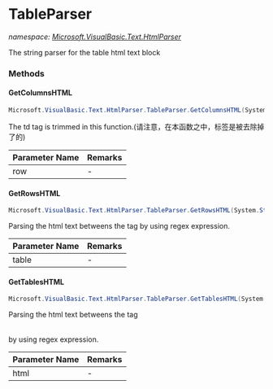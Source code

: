 ﻿# TableParser
_namespace: <a href="#" onClick="load('/docs/Microsoft.VisualBasic.Text.HtmlParser/index.md')">Microsoft.VisualBasic.Text.HtmlParser</a>_

The string parser for the table html text block



### Methods

#### GetColumnsHTML
```csharp
Microsoft.VisualBasic.Text.HtmlParser.TableParser.GetColumnsHTML(System.String)
```
The td tag is trimmed in this function.(请注意，在本函数之中，<td>标签是被去除掉了的)

|Parameter Name|Remarks|
|--------------|-------|
|row|-|


#### GetRowsHTML
```csharp
Microsoft.VisualBasic.Text.HtmlParser.TableParser.GetRowsHTML(System.String)
```
Parsing the html text betweens the tag <tr></tr> by using regex expression.

|Parameter Name|Remarks|
|--------------|-------|
|table|-|


#### GetTablesHTML
```csharp
Microsoft.VisualBasic.Text.HtmlParser.TableParser.GetTablesHTML(System.String)
```
Parsing the html text betweens the tag <table></table> by using regex expression.

|Parameter Name|Remarks|
|--------------|-------|
|html|-|



